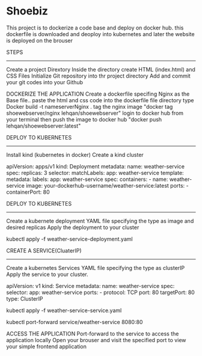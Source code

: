 # Shoebiz

This project is to dockerize a code base and deploy on docker hub. this dockerfile is downloaded and deoploy into kubernetes and later the website is deployed on the brouser

STEPS 
**************************************************************

Create a project Dirextory
Inside the directory create HTML (index.html) and CSS Files
Initialize Git repository into thr project directory
Add and commit your git codes into your Github

DOCKERIZE THE APPLICATION
Create a dockerfile specifing Nginx as the Base file..
paste the html and css code into the dockerfile file directory
type Docker build -t nameserverNginx .
tag the nginx image "docker tag shoewebserver/nginx lehqan/shoewebserver"
login to docker hub from your terminal
then push the image to docker hub "docker push lehqan/shoewebserver:latest"

DEPLOY TO KUBERNETES
******************************************************************

Install kind (kubernetes in docker)
Create a kind cluster

apiVersion: apps/v1
kind: Deployment
metadata:
  name: weather-service
spec:
  replicas: 3
  selector:
    matchLabels:
      app: weather-service
  template:
    metadata:
      labels:
        app: weather-service
    spec:
      containers:
      - name: weather-service
        image: your-dockerhub-username/weather-service:latest
        ports:
        - containerPort: 80

DEPLOY TO KUBERNETES
**************************************************************************

Create a kubernete deployment YAML file specifying the type as image and desired replicas
Apply the deployment to your cluster

kubectl apply -f weather-service-deployment.yaml

CREATE A SERVICE(CluaterIP)
**************************************************************************
Create a kubernetes Services YAML file specifying the type as clusterIP
Apply the service to your cluster.

apiVersion: v1
kind: Service
metadata:
  name: weather-service
spec:
  selector:
    app: weather-service
  ports:
    - protocol: TCP
      port: 80
      targetPort: 80
  type: ClusterIP

  kubectl apply -f weather-service-service.yaml

  kubectl port-forward service/weather-service 8080:80

  
ACCESS THE APPLICATION
Port-forward to the service to access the application locally
Open your brouser and visit the specified port to view your simple frontend application






